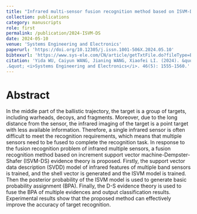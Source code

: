```yaml
---
title: "Infrared multi-sensor fusion recognition method based on ISVM-DS"
collection: publications
category: manuscripts
role: first
permalink: /publication/2024-ISVM-DS
date: 2024-05-10
venue: 'Systems Engineering and Electronics'
paperurl: 'https://doi.org/10.12305/j.issn.1001-506X.2024.05.10'
bibtexurl: 'https://www.sys-ele.com/CN/article/getTxtFile.do?fileType=BibTeX&id=9823'
citation: 'Yida WU, Caiyun WANG, Jianing WANG, Xiaofei LI. (2024). &quot;Infrared multi-sensor fusion recognition method based on ISVM-DS
.&quot; <i>Systems Engineering and Electronics</i>. 46(5): 1555-1560.'
---
```

Abstract
===
In the middle part of the ballistic trajectory, the target is a group of targets, including warheads, decoys, and fragments. Moreover, due to the long distance from the sensor, the infrared imaging of the target is a point target with less available information. Therefore, a single infrared sensor is often difficult to meet the recognition requirements, which means that multiple sensors need to be fused to complete the recognition task. In response to the fusion recognition problem of infrared multiple sensors, a fusion recognition method based on increment support vector machine-Dempster-Shafer (ISVM-DS) evidence theory is proposed. Firstly, the support vector data description (SVDD) model of infrared features of multiple band sensors is trained, and the shell vector is generated and the ISVM model is trained. Then the posterior probability of the ISVM model is used to generate basic probability assignment (BPA). Finally, the D-S evidence theory is used to fuse the BPA of multiple evidences and output classification results. Experimental results show that the proposed method can effectively improve the accuracy of target recognition.

